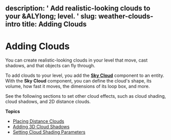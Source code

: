 description: ' Add realistic-looking clouds to your &ALYlong; level. '
slug: weather-clouds-intro
title: Adding Clouds
---
# Adding Clouds<a name="weather-clouds-intro"></a>

You can create realistic\-looking clouds in your level that move, cast shadows, and that objects can fly through\. 

To add clouds to your level, you add the **[Sky Cloud](component-sky-cloud.md)** component to an entity\. With the **Sky Cloud** component, you can define the cloud's shape, its volume, how fast it moves, the dimensions of its loop box, and more\.

See the following sections to set other cloud effects, such as cloud shading, cloud shadows, and 2D distance clouds\.

**Topics**
+ [Placing Distance Clouds](weather-clouds-2d-distance-mesh.md)
+ [Adding 3D Cloud Shadows](weather-clouds-3d-shadows.md)
+ [Setting Cloud Shading Parameters](weather-clouds-shading.md)